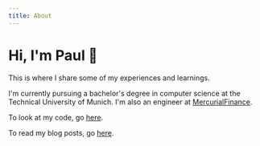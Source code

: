 ```yaml
---
title: About
---
```


<h1 class="beginning"> Hi, I'm Paul 🌊</h1>

This is where I share some of my experiences and learnings.

I'm currently pursuing a bachelor's degree in computer science at the Technical University of Munich. I'm also an engineer at [MercurialFinance](https://www.mercurial.finance/).

To look at my code, go [here](https://www.github.com/paul-schaaf).

To read my blog posts, go [here](/blog).

<style lang="stylus" scoped>
p
  font-size 20px

@media (max-width: $MQMobile)
  .beginning
    margin-top 0 !important
    text-align center
</style>
